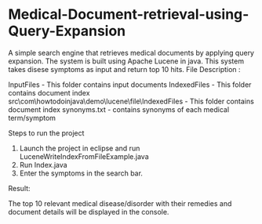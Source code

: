 # Medical-Document-retrieval-using-Query-Expansion
A simple search engine that retrieves medical documents by applying query expansion. The system is built using Apache Lucene in java.
This system takes disese symptoms as input and return top 10 hits.
File Description :

InputFiles - This folder contains input documents
IndexedFiles - This folder contains document index
src\com\howtodoinjava\demo\lucene\file\IndexedFiles - This folder contains document index
synonyms.txt - contains synonyms of each medical term/symptom

Steps to run the project

1. Launch the project in eclipse and run LuceneWriteIndexFromFileExample.java
2. Run Index.java
3. Enter the symptoms in the search bar.

Result:

The top 10 relevant medical disease/disorder with their remedies and document details will be displayed in the console.
